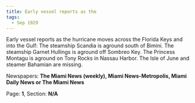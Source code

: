 ```yaml
---  
title: Early vessel reports as the  
tags:  
  - Sep 1929  
---  
```

  
Early vessel reports as the hurricane moves across the Florida Keys and into the Gulf: The steamship Scandia is aground south of Bimini. The steamship Garnet Hullings is aground off Sombreo Key. The Princess Montagu is aground on Tony Rocks in Nassau Harbor. The Isle of June and steamer Bahamian are missing.  
  
Newspapers: **The Miami News (weekly), Miami News-Metropolis, Miami Daily News or The Miami News**  
  
Page: **1**, Section: **N/A** 

